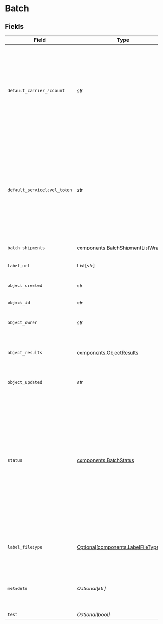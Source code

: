 # Batch


## Fields

| Field                                                                                                                                                                                                                                                                                                      | Type                                                                                                                                                                                                                                                                                                       | Required                                                                                                                                                                                                                                                                                                   | Description                                                                                                                                                                                                                                                                                                | Example                                                                                                                                                                                                                                                                                                    |
| ---------------------------------------------------------------------------------------------------------------------------------------------------------------------------------------------------------------------------------------------------------------------------------------------------------- | ---------------------------------------------------------------------------------------------------------------------------------------------------------------------------------------------------------------------------------------------------------------------------------------------------------- | ---------------------------------------------------------------------------------------------------------------------------------------------------------------------------------------------------------------------------------------------------------------------------------------------------------- | ---------------------------------------------------------------------------------------------------------------------------------------------------------------------------------------------------------------------------------------------------------------------------------------------------------- | ---------------------------------------------------------------------------------------------------------------------------------------------------------------------------------------------------------------------------------------------------------------------------------------------------------- |
| `default_carrier_account`                                                                                                                                                                                                                                                                                  | *str*                                                                                                                                                                                                                                                                                                      | :heavy_check_mark:                                                                                                                                                                                                                                                                                         | ID of the Carrier Account object to use as the default for all shipments in this Batch. <br/>The carrier account can be changed on a per-shipment basis by changing the carrier_account in the <br/>corresponding BatchShipment object.                                                                    | 078870331023437cb917f5187429b093                                                                                                                                                                                                                                                                           |
| `default_servicelevel_token`                                                                                                                                                                                                                                                                               | *str*                                                                                                                                                                                                                                                                                                      | :heavy_check_mark:                                                                                                                                                                                                                                                                                         | Token of the service level to use as the default for all shipments in this Batch. <br/>The servicelevel can be changed on a per-shipment basis by changing the servicelevel_token in the <br/>corresponding BatchShipment object. <a href="#tag/Service-Levels">Servicelevel tokens can be found here.</a> | usps_priority                                                                                                                                                                                                                                                                                              |
| `batch_shipments`                                                                                                                                                                                                                                                                                          | [components.BatchShipmentListWrapper](../../models/components/batchshipmentlistwrapper.md)                                                                                                                                                                                                                 | :heavy_check_mark:                                                                                                                                                                                                                                                                                         | N/A                                                                                                                                                                                                                                                                                                        |                                                                                                                                                                                                                                                                                                            |
| `label_url`                                                                                                                                                                                                                                                                                                | List[*str*]                                                                                                                                                                                                                                                                                                | :heavy_check_mark:                                                                                                                                                                                                                                                                                         | An array of URLs each pointing to a merged file of 100 labels each                                                                                                                                                                                                                                         |                                                                                                                                                                                                                                                                                                            |
| `object_created`                                                                                                                                                                                                                                                                                           | *str*                                                                                                                                                                                                                                                                                                      | :heavy_check_mark:                                                                                                                                                                                                                                                                                         | Date and time of Batch creation                                                                                                                                                                                                                                                                            | 2016-01-04T00:15:44.394Z                                                                                                                                                                                                                                                                                   |
| `object_id`                                                                                                                                                                                                                                                                                                | *str*                                                                                                                                                                                                                                                                                                      | :heavy_check_mark:                                                                                                                                                                                                                                                                                         | Unique identifier of the given Batch object                                                                                                                                                                                                                                                                | 5ef63c54f5bf45d3b1f8fb37dcb1c5f4                                                                                                                                                                                                                                                                           |
| `object_owner`                                                                                                                                                                                                                                                                                             | *str*                                                                                                                                                                                                                                                                                                      | :heavy_check_mark:                                                                                                                                                                                                                                                                                         | Username of the user who created the Address object.                                                                                                                                                                                                                                                       | shippo@shippo.com                                                                                                                                                                                                                                                                                          |
| `object_results`                                                                                                                                                                                                                                                                                           | [components.ObjectResults](../../models/components/objectresults.md)                                                                                                                                                                                                                                       | :heavy_check_mark:                                                                                                                                                                                                                                                                                         | An object containing the following counts:<br>`creation_succeeded`<br>`creation_failed`<br>`purchase_succeeded`<br>`purchase_failed`                                                                                                                                                                       |                                                                                                                                                                                                                                                                                                            |
| `object_updated`                                                                                                                                                                                                                                                                                           | *str*                                                                                                                                                                                                                                                                                                      | :heavy_check_mark:                                                                                                                                                                                                                                                                                         | Date and time of last update to the Batch                                                                                                                                                                                                                                                                  | 2016-01-04T00:48:13.841Z                                                                                                                                                                                                                                                                                   |
| `status`                                                                                                                                                                                                                                                                                                   | [components.BatchStatus](../../models/components/batchstatus.md)                                                                                                                                                                                                                                           | :heavy_check_mark:                                                                                                                                                                                                                                                                                         | Batches that are `VALIDATING` are being created and validated<br><br/>`VALID` batches can be purchased<br><br/>`INVALID` batches cannot be purchased, `INVALID` BatchShipments must be removed<br><br/>Batches that are in the `PURCHASING` state are being purchased<br><br/>`PURCHASED` batches are finished purchasing. | VALID                                                                                                                                                                                                                                                                                                      |
| `label_filetype`                                                                                                                                                                                                                                                                                           | [Optional[components.LabelFileType]](../../models/components/labelfiletype.md)                                                                                                                                                                                                                             | :heavy_minus_sign:                                                                                                                                                                                                                                                                                         | Print format of the <a href="https://docs.goshippo.com/docs/shipments/shippinglabelsizes/">label</a>. If empty, will use the default format set from <br/><a href="https://apps.goshippo.com/settings/labels">the Shippo dashboard.</a>                                                                    | PDF_4x6                                                                                                                                                                                                                                                                                                    |
| `metadata`                                                                                                                                                                                                                                                                                                 | *Optional[str]*                                                                                                                                                                                                                                                                                            | :heavy_minus_sign:                                                                                                                                                                                                                                                                                         | A string of up to 100 characters that can be filled with any additional information you want to attach to the object.                                                                                                                                                                                      | BATCH #1                                                                                                                                                                                                                                                                                                   |
| `test`                                                                                                                                                                                                                                                                                                     | *Optional[bool]*                                                                                                                                                                                                                                                                                           | :heavy_minus_sign:                                                                                                                                                                                                                                                                                         | N/A                                                                                                                                                                                                                                                                                                        | false                                                                                                                                                                                                                                                                                                      |